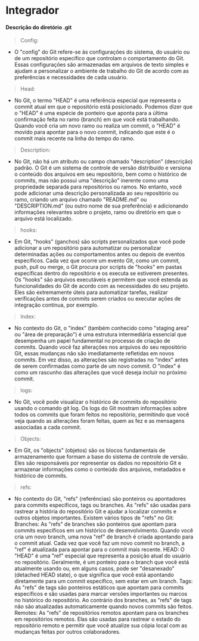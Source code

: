 # Integrador

#### Descrição do diretório .git

> Config:
- O "config" do Git refere-se às configurações do sistema, do usuário ou de um repositório específico que controlam o comportamento do Git. Essas configurações são armazenadas em arquivos de texto simples e ajudam a personalizar o ambiente de trabalho do Git de acordo com as preferências e necessidades de cada usuário.
> Head:
- No Git, o termo "HEAD" é uma referência especial que representa o commit atual em que o repositório está posicionado. Podemos dizer que o "HEAD" é uma espécie de ponteiro que aponta para a última confirmação feita no ramo (branch) em que você está trabalhando. 
Quando você cria um novo ramo ou realiza um commit, o "HEAD" é movido para apontar para o novo commit, indicando que este é o commit mais recente na linha do tempo do ramo.

> Description:
- No Git, não há um atributo ou campo chamado "description" (descrição) padrão. O Git é um sistema de controle de versão distribuído e versiona o conteúdo dos arquivos em seu repositório, bem como o histórico de commits, mas não possui uma "descrição" inerente como uma propriedade separada para repositórios ou ramos.
No entanto, você pode adicionar uma descrição personalizada ao seu repositório ou ramo, criando um arquivo chamado "README.md" ou "DESCRIPTION.md" (ou outro nome de sua preferência) e adicionando informações relevantes sobre o projeto, ramo ou diretório em que o arquivo está localizado.

> hooks:
- Em Git, "hooks" (ganchos) são scripts personalizados que você pode adicionar a um repositório para automatizar ou personalizar determinadas ações ou comportamentos antes ou depois de eventos específicos. Cada vez que ocorre um evento Git, como um commit, push, pull ou merge, o Git procura por scripts de "hooks" em pastas específicas dentro do repositório e os executa se estiverem presentes.
Os "hooks" são arquivos executáveis e permitem que você estenda as funcionalidades do Git de acordo com as necessidades do seu projeto. Eles são extremamente úteis para automatizar tarefas, realizar verificações antes de commits serem criados ou executar ações de integração contínua, por exemplo.

> Index: 
- No contexto do Git, o "index" (também conhecido como "staging area" ou "área de preparação") é uma estrutura intermediária essencial que desempenha um papel fundamental no processo de criação de commits.
Quando você faz alterações nos arquivos do seu repositório Git, essas mudanças não são imediatamente refletidas em novos commits. Em vez disso, as alterações são registradas no "index" antes de serem confirmadas como parte de um novo commit. O "index" é como um rascunho das alterações que você deseja incluir no próximo commit.

>logs:
- No Git, você pode visualizar o histórico de commits do repositório usando o comando git log. Os logs do Git mostram informações sobre todos os commits que foram feitos no repositório, permitindo que você veja quando as alterações foram feitas, quem as fez e as mensagens associadas a cada commit.

> Objects:
- Em Git, os "objects" (objetos) são os blocos fundamentais de armazenamento que formam a base do sistema de controle de versão. Eles são responsáveis por representar os dados no repositório Git e armazenar informações como o conteúdo dos arquivos, metadados e histórico de commits.

> refs:
- No contexto do Git, "refs" (referências) são ponteiros ou apontadores para commits específicos, tags ou branches. As "refs" são usadas para rastrear a história do repositório Git e ajudar a localizar commits e outros objetos importantes.
Existem vários tipos de "refs" no Git:
Branches: As "refs" de branches são ponteiros que apontam para commits específicos em um histórico de desenvolvimento. Quando você cria um novo branch, uma nova "ref" de branch é criada apontando para o commit atual. Cada vez que você faz um novo commit no branch, a "ref" é atualizada para apontar para o commit mais recente.
HEAD: O "HEAD" é uma "ref" especial que representa a posição atual do usuário no repositório. Geralmente, é um ponteiro para o branch que você está atualmente usando ou, em alguns casos, pode ser "desanexado" (detached HEAD state), o que significa que você está apontando diretamente para um commit específico, sem estar em um branch.
Tags: As "refs" de tags são ponteiros estáticos que apontam para commits específicos e são usadas para marcar versões importantes ou marcos no histórico do repositório. Ao contrário dos branches, as "refs" de tags não são atualizadas automaticamente quando novos commits são feitos.
Remotes: As "refs" de repositórios remotos apontam para os branches em repositórios remotos. Elas são usadas para rastrear o estado do repositório remoto e permitir que você atualize sua cópia local com as mudanças feitas por outros colaboradores.